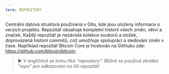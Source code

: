 ```yaml
---
term: REPOSITORY
---
```


Centrální datová struktura používaná v Gitu, kde jsou uloženy informace o verzích projektu. Repozitář obsahuje kompletní historii všech změn, větví a značek. Každý repozitář je nezávislá kolekce souborů a složek, doprovázená historií commitů, což umožňuje spolupráci a sledování změn v čase. Například repozitář Bitcoin Core je hostován na GitHubu zde: https://github.com/bitcoin/bitcoin.

> ► *V angličtině se tomu říká "repository". Běžně se používá zkratka "repo" pro odkazování na Git repozitář.*